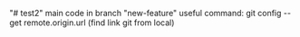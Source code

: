 "# test2" 
main code in branch "new-feature"
useful command: git config --get remote.origin.url (find link git from local)
